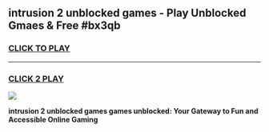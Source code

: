 
## intrusion 2 unblocked games - Play Unblocked Gmaes & Free #bx3qb
<h3>
<a href="https://news.freeplayer.one?title=intrusion_2_unblocked_games&ref=03M">CLICK TO PLAY</a></h3>
<hr>

<h3>
<a href="https://news.freeplayer.one?title=intrusion_2_unblocked_games&ref=03M">CLICK 2 PLAY</a>
  
</h3>

<a href="https://news.freeplayer.one?title=intrusion_2_unblocked_games&ref=03M"><img src="https://clearcache.store/games.png"></a>


**intrusion 2 unblocked games games unblocked: Your Gateway to Fun and Accessible Online Gaming**
